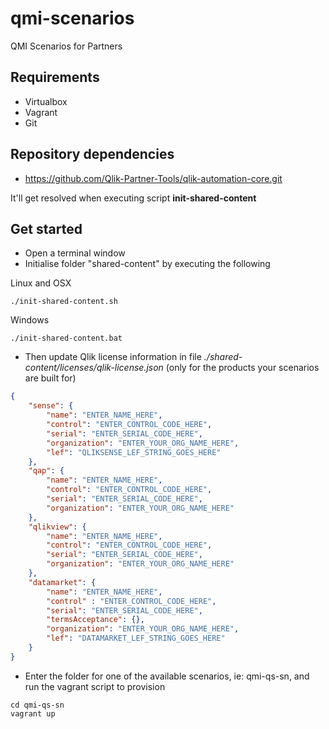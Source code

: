 # qmi-scenarios

QMI Scenarios for Partners

## Requirements
* Virtualbox
* Vagrant
* Git

## Repository dependencies
* https://github.com/Qlik-Partner-Tools/qlik-automation-core.git

It'll get resolved when executing script **init-shared-content**

## Get started
* Open a terminal window
* Initialise folder "shared-content" by executing the following

Linux and OSX
```
./init-shared-content.sh

```
Windows
```
./init-shared-content.bat

```

* Then update Qlik license information in file *./shared-content/licenses/qlik-license.json* (only for the products your scenarios are built for)

```json
{
    "sense": {
        "name": "ENTER_NAME_HERE",
        "control": "ENTER_CONTROL_CODE_HERE",
        "serial": "ENTER_SERIAL_CODE_HERE",
        "organization": "ENTER_YOUR_ORG_NAME_HERE",
        "lef": "QLIKSENSE_LEF_STRING_GOES_HERE"
    },
    "qap": {
        "name": "ENTER_NAME_HERE",
        "control": "ENTER_CONTROL_CODE_HERE",
        "serial": "ENTER_SERIAL_CODE_HERE",
        "organization": "ENTER_YOUR_ORG_NAME_HERE"
    },
    "qlikview": {
        "name": "ENTER_NAME_HERE",
        "control": "ENTER_CONTROL_CODE_HERE",
        "serial": "ENTER_SERIAL_CODE_HERE",
        "organization": "ENTER_YOUR_ORG_NAME_HERE"
    },
    "datamarket": {
        "name": "ENTER_NAME_HERE",
        "control" : "ENTER_CONTROL_CODE_HERE",
        "serial": "ENTER_SERIAL_CODE_HERE",
        "termsAcceptance": {},
        "organization": "ENTER_YOUR_ORG_NAME_HERE",
        "lef": "DATAMARKET_LEF_STRING_GOES_HERE"
    }
}
```

* Enter the folder for one of the available scenarios, ie: qmi-qs-sn, and run the vagrant script to provision

```
cd qmi-qs-sn
vagrant up
```


